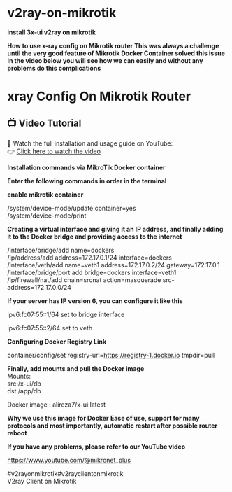 # v2ray-on-mikrotik

**install 3x-ui v2ray on mikrotik**

**How to use x-ray config on Mikrotik router  This was always a challenge until the very good feature of Mikrotik Docker Container solved this issue  In the video below you will see how we can easily and without any problems do this  complications**

# xray Config On Mikrotik Router

## 📺 Video Tutorial
🎥 Watch the full installation and usage guide on YouTube:  
👉 [Click here to watch the video](https://www.youtube.com/watch?v=131ONwrhPxg&t=72s)  

  
**Installation commands via MikroTik Docker container**

**Enter the following commands in order in the terminal**

**enable mikrotik container**

/system/device-mode/update container=yes  
/system/device-mode/print    

**Creating a virtual interface and giving it an IP address, and finally adding it to the Docker bridge and providing access to the internet**

/interface/bridge/add name=dockers  
/ip/address/add address=172.17.0.1/24 interface=dockers  
/interface/veth/add name=veth1 address=172.17.0.2/24 gateway=172.17.0.1  
/interface/bridge/port add bridge=dockers interface=veth1  
/ip/firewall/nat/add chain=srcnat action=masquerade src-address=172.17.0.0/24   

**If your server has IP version 6, you can configure it like this**

ipv6:fc07:55::1/64 set to bridge interface

ipv6:fc07:55::2/64 set to veth

**Configuring Docker Registry Link**  

container/config/set registry-url=https://registry-1.docker.io tmpdir=pull   

**Finally, add mounts and pull the Docker image**  
Mounts:  
src:/x-ui/db  
dst:/app/db  

Docker image : alireza7/x-ui:latest    

**Why we use this image for Docker**
**Ease of use, support for many protocols and most importantly, automatic restart after possible router reboot**

**If you have any problems, please refer to our YouTube video**  

https://www.youtube.com/@mikronet_plus  

#v2rayonmikrotik#v2rayclientonmikrotik  
V2ray Client on Mikrotik
